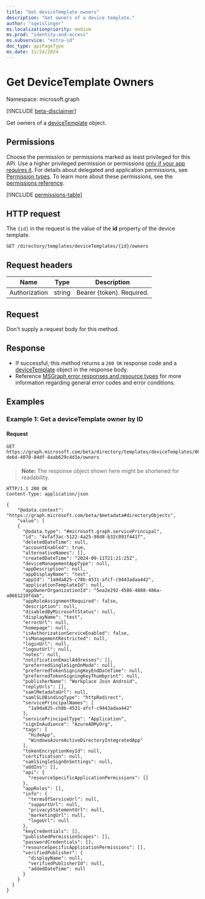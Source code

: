 ```yaml
---
title: "Get deviceTemplate owners"
description: "Get owners of a device template."
author: "sgeislinger"
ms.localizationpriority: medium
ms.prod: "identity-and-access"
ms.subservice: "entra-id"
doc_type: apiPageType
ms.date: 11/24/2024
---
```


# Get DeviceTemplate Owners

Namespace: microsoft.graph

[!INCLUDE [beta-disclaimer](../../includes/beta-disclaimer.md)]

Get owners of a [deviceTemplate](../resources/devicetemplate.md) object.

## Permissions

Choose the permission or permissions marked as least privileged for this API. Use a higher privileged permission or permissions [only if your app requires it](/graph/permissions-overview#best-practices-for-using-microsoft-graph-permissions). For details about delegated and application permissions, see [Permission types](/graph/permissions-overview#permission-types). To learn more about these permissions, see the [permissions reference](/graph/permissions-reference).

<!-- {
  "blockType": "permissions",
  "name": "devicetemplate-list-owners-permissions"
}
-->
[!INCLUDE [permissions-table](../includes/permissions/devicetemplate-list-owners-permissions.md)]

## HTTP request

The `{id}` in the request is the value of the **id** property of the device template.
<!-- { "blockType": "ignored" } -->
```http
GET /directory/templates/deviceTemplates/{id}/owners
```

## Request headers

| Name | Type |	Description |
|--|--|--|
Authorization	| string	| Bearer {token}. Required. |

## Request 

Don't supply a request body for this method.

## Response

- If successful, this method returns a `200 OK` response code and a [deviceTemplate](../resources/devicetemplate.md) object in the response body.
- Reference [MSGraph error responses and resource types](/graph/errors) for more information regarding general error codes and error conditions.

## Examples

### Example 1: Get a deviceTemplate owner by ID

#### Request

<!-- {
  "blockType": "request",
  "name": "devicetemplate-list-owners-permissions"
}
-->

``` http
GET https://graph.microsoft.com/beta/directory/templates/deviceTemplates/00f1e7a4-de6d-4070-84df-8aab629c4d1e/owners
```

#### 

>**Note:** The response object shown here might be shortened for readability.
<!-- {
  "blockType": "response",
  "truncated": true,
  "@odata.type": "microsoft.graph.directoryObject"
}
-->
``` http
HTTP/1.1 200 OK
Content-Type: application/json

{
    "@odata.context": "https://graph.microsoft.com/beta/$metadata#directoryObjects",
    "value": [
    {
      "@odata.type": "#microsoft.graph.servicePrincipal",
      "id": "4vfaf3ac-5122-4a25-98d8-b32c091f441f",
      "deletedDateTime": null,
      "accountEnabled": true,
      "alternativeNames": [],
      "createdDateTime": "2024-09-11T21:21:25Z",
      "deviceManagementAppType": null,
      "appDescription": null,
      "appDisplayName": "test",
      "appId": "1a9da825-c78b-4531-afcf-c9443adaa442",
      "applicationTemplateId": null,
      "appOwnerOrganizationId": "5ea2e292-4586-4888-486a-a0661219fdab",
      "appRoleAssignmentRequired": false,
      "description": null,
      "disabledByMicrosoftStatus": null,
      "displayName": "test",
      "errorUrl": null,
      "homepage": null,
      "isAuthorizationServiceEnabled": false,
      "isManagementRestricted": null,
      "loginUrl": null,
      "logoutUrl": null,
      "notes": null,
      "notificationEmailAddresses": [],
      "preferredSingleSignOnMode": null,
      "preferredTokenSigningKeyEndDateTime": null,
      "preferredTokenSigningKeyThumbprint": null,
      "publisherName": "Workplace Join Android",
      "replyUrls": [],
      "samlMetadataUrl": null,
      "samlSLOBindingType": "httpRedirect",
      "servicePrincipalNames": [
        "1a9da825-ch8b-4531-afcf-c9443adaa442"
      ],
      "servicePrincipalType": "Application",
      "signInAudience": "AzureADMyOrg",
      "tags": [
        "HideApp",
        "WindowsAzureActiveDirectoryIntegratedApp"
      ],
      "tokenEncryptionKeyId": null,
      "certification": null,
      "samlSingleSignOnSettings": null,
      "addIns": [],
      "api": {
        "resourceSpecificApplicationPermissions": []
      },
      "appRoles": [],
      "info": {
        "termsOfServiceUrl": null,
        "supportUrl": null,
        "privacyStatementUrl": null,
        "marketingUrl": null,
        "logoUrl": null
      },
      "keyCredentials": [],
      "publishedPermissionScopes": [],
      "passwordCredentials": [],
      "resourceSpecificApplicationPermissions": [],
      "verifiedPublisher": {
        "displayName": null,
        "verifiedPublisherId": null,
        "addedDateTime": null
      }
    }
  ]
}
```
